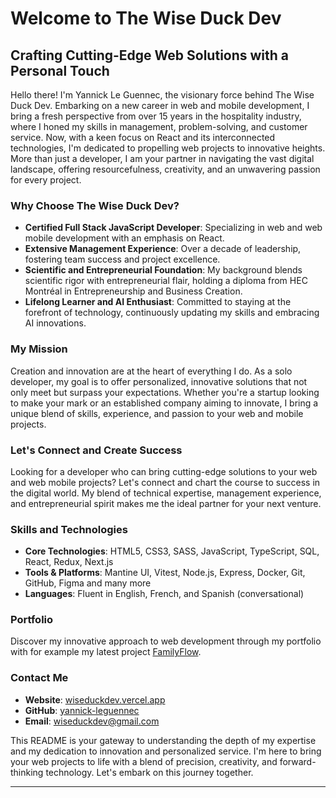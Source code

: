 # Welcome to The Wise Duck Dev

## Crafting Cutting-Edge Web Solutions with a Personal Touch

Hello there! I'm Yannick Le Guennec, the visionary force behind The Wise Duck Dev. Embarking on a new career in web and mobile development, I bring a fresh perspective from over 15 years in the hospitality industry, where I honed my skills in management, problem-solving, and customer service. Now, with a keen focus on React and its interconnected technologies, I'm dedicated to propelling web projects to innovative heights. More than just a developer, I am your partner in navigating the vast digital landscape, offering resourcefulness, creativity, and an unwavering passion for every project.

### Why Choose The Wise Duck Dev?

- **Certified Full Stack JavaScript Developer**: Specializing in web and web mobile development with an emphasis on React.
- **Extensive Management Experience**: Over a decade of leadership, fostering team success and project excellence.
- **Scientific and Entrepreneurial Foundation**: My background blends scientific rigor with entrepreneurial flair, holding a diploma from HEC Montréal in Entrepreneurship and Business Creation.
- **Lifelong Learner and AI Enthusiast**: Committed to staying at the forefront of technology, continuously updating my skills and embracing AI innovations.

### My Mission

Creation and innovation are at the heart of everything I do. As a solo developer, my goal is to offer personalized, innovative solutions that not only meet but surpass your expectations. Whether you're a startup looking to make your mark or an established company aiming to innovate, I bring a unique blend of skills, experience, and passion to your web and mobile projects.

### Let's Connect and Create Success

Looking for a developer who can bring cutting-edge solutions to your web and web mobile projects? Let's connect and chart the course to success in the digital world. My blend of technical expertise, management experience, and entrepreneurial spirit makes me the ideal partner for your next venture.

### Skills and Technologies

- **Core Technologies**: HTML5, CSS3, SASS, JavaScript, TypeScript, SQL, React, Redux, Next.js
- **Tools & Platforms**: Mantine UI, Vitest, Node.js, Express, Docker, Git, GitHub, Figma and many more
- **Languages**: Fluent in English, French, and Spanish (conversational)

### Portfolio

Discover my innovative approach to web development through my portfolio with for example my latest project [FamilyFlow](https://familyflow.up.railway.app/).

### Contact Me

- **Website**: [wiseduckdev.vercel.app](https://wiseduckdev.vercel.app)
- **GitHub**: [yannick-leguennec](https://github.com/yannick-leguennec)
- **Email**: [wiseduckdev@gmail.com](mailto:wiseduckdev@gmail.com)

This README is your gateway to understanding the depth of my expertise and my dedication to innovation and personalized service. I'm here to bring your web projects to life with a blend of precision, creativity, and forward-thinking technology. Let's embark on this journey together.

---
